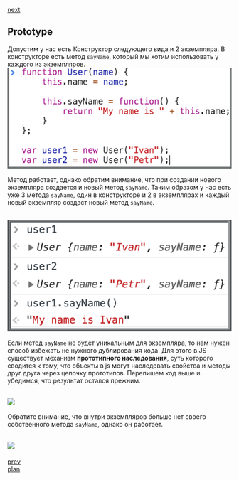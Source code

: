<a href="03.md">next</a>

<h2>Prototype</h2>

<div>
Допустим у нас есть Конструктор следующего вида и 2 экземпляра.
В конструкторе есть метод <code>sayName</code>, который мы хотим использовать у каждого
из экземпляров.

<br/>
<img src="./media/02-1.png">
<br/>

Метод работает, однако обратим внимание, что при создании нового экземпляра создается
и новый метод <code>sayName</code>. Таким образом у нас есть уже 3 метода <code>sayName</code>,
один в конструкторе и 2 в экземплярах и каждый новый экземпляр создаст новый метод <code>sayName</code>.

<br/>
<img src="./media/02-2.png">
<br/>

Если метод <code>sayName</code> не будет уникальным для экземпляра,
то нам нужен способ избежать не нужного дублирования кода. Для этого в JS существует
механизм <strong>прототипного наследования</strong>, суть которого сводится к тому, что объекты
в js могут наследовать свойства и методы друг друга через цепочку прототипов.
Перепишем код выше и убедимся, что результат остался прежним.

<br/>
<img src="./media/02-31.png">
<br/>

Обратите внимание, что внутри экземпляров больше нет своего собственного метода <code>sayName</code>, однако он работает.

<br/>
<img src="./media/02-41.png">
<br/>

</div>


<br/>
<a href="01.md">prev</a>
<br/>
<a href="00.md">plan</a>
